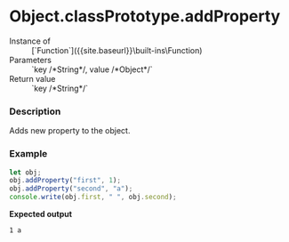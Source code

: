 # Object.classPrototype.addProperty

<dl>
<dt> Instance of </dt><dd markdown="1">
 [`Function`]({{site.baseurl}}\built-ins\Function) 
</dd>
<dt> Parameters </dt><dd markdown="1">
 `key /*String*/, value /*Object*/` 
</dd>
<dt> Return value </dt><dd markdown="1">
 `key /*String*/` 
</dd>
</dl>

### Description

Adds new property to the object.

### Example

```js
let obj;
obj.addProperty("first", 1);
obj.addProperty("second", "a");
console.write(obj.first, " ", obj.second);
```

**Expected output**

```
1 a
```

